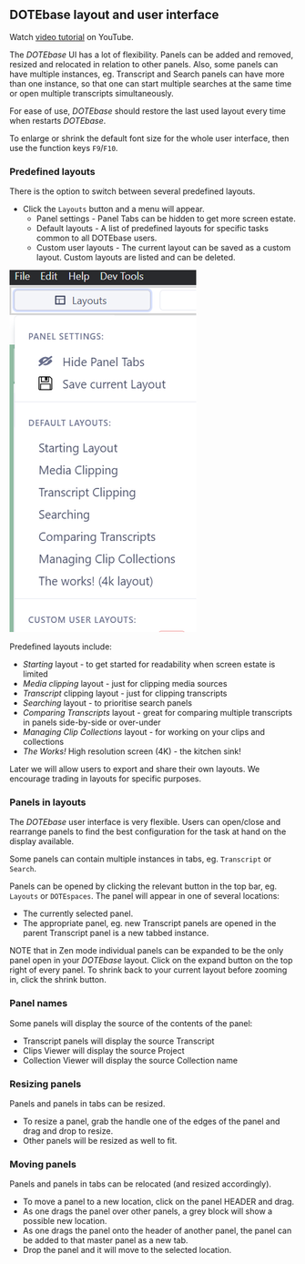 ## DOTEbase layout and user interface

Watch [video tutorial](https://www.youtube.com/watch?v=QFmEhqY9jQg) on YouTube.

The _DOTEbase_ UI has a lot of flexibility.
Panels can be added and removed, resized and relocated in relation to other panels.
Also, some panels can have multiple instances, eg. Transcript and Search panels can have more than one instance, so that one can start multiple searches at the same time or open multiple transcripts simultaneously.

For ease of use, _DOTEbase_ should restore the last used layout every time when restarts _DOTEbase_.

To enlarge or shrink the default font size for the whole user interface, then use the function keys `F9`/`F10`.

### Predefined layouts

There is the option to switch between several predefined layouts.

- Click the `Layouts` button and a menu will appear.
  - Panel settings - Panel Tabs can be hidden to get more screen estate.
  - Default layouts - A list of predefined layouts for specific tasks common to all DOTEbase users.
  - Custom user layouts - The current layout can be saved as a custom layout.
Custom layouts are listed and can be deleted.

[![Layouts](images/layout/layouts.png)](images/layout/layouts.png)

Predefined layouts include:

- _Starting_ layout - to get started for readability when screen estate is limited
- _Media clipping_ layout - just for clipping media sources
- _Transcript_ clipping layout - just for clipping transcripts
- _Searching_ layout - to prioritise search panels
- _Comparing Transcripts_ layout - great for comparing multiple transcripts in panels side-by-side or over-under
- _Managing Clip Collections_ layout - for working on your clips and collections
- _The Works!_ High resolution screen (4K) - the kitchen sink!

Later we will allow users to export and share their own layouts.
We encourage trading in layouts for specific purposes.

### Panels in layouts

The _DOTEbase_ user interface is very flexible.
Users can open/close and rearrange panels to find the best configuration for the task at hand on the display available.

Some panels can contain multiple instances in tabs, eg. `Transcript` or `Search`.

Panels can be opened by clicking the relevant button in the top bar, eg. `Layouts` or `DOTEspaces`.
The panel will appear in one of several locations:
- The currently selected panel.
- The appropriate panel, eg. new Transcript panels are opened in the parent Transcript panel is a new tabbed instance.

NOTE that in Zen mode individual panels can be expanded to be the only panel open in your _DOTEbase_ layout.
Click on the expand button on the top right of every panel.
To shrink back to your current layout before zooming in, click the shrink button.

### Panel names

Some panels will display the source of the contents of the panel:

- Transcript panels will display the source Transcript
- Clips Viewer will display the source Project
- Collection Viewer will display the source Collection name

### Resizing panels

Panels and panels in tabs can be resized.

- To resize a panel, grab the handle one of the edges of the panel and drag and drop to resize.
- Other panels will be resized as well to fit.

### Moving panels

Panels and panels in tabs can be relocated (and resized accordingly).

- To move a panel to a new location, click on the panel HEADER and drag.
- As one drags the panel over other panels, a grey block will show a possible new location.
- As one drags the panel onto the header of another panel, the panel can be added to that master panel as a new tab.
- Drop the panel and it will move to the selected location.
 
